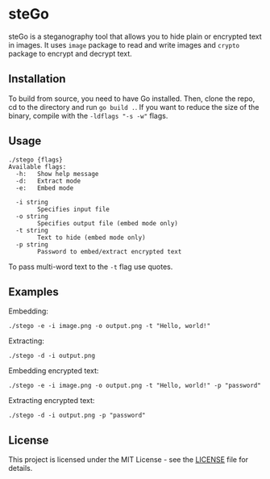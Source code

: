 # steGo

steGo is a steganography tool that allows you to hide plain or encrypted text in images. It uses `image` package to read and write images and `crypto` package to encrypt and decrypt text.

## Installation

To build from source, you need to have Go installed. Then, clone the repo, cd to the directory and run `go build .`.
If you want to reduce the size of the binary, compile with the `-ldflags "-s -w"` flags.

## Usage

```
./stego {flags}
Available flags:
  -h:   Show help message
  -d:   Extract mode
  -e:   Embed mode
  
  -i string
        Specifies input file
  -o string
        Specifies output file (embed mode only)
  -t string
        Text to hide (embed mode only)
  -p string
        Password to embed/extract encrypted text
```

To pass multi-word text to the `-t` flag use quotes.

## Examples

Embedding:
```
./stego -e -i image.png -o output.png -t "Hello, world!"
```

Extracting:
```
./stego -d -i output.png
```

Embedding encrypted text:
```
./stego -e -i image.png -o output.png -t "Hello, world!" -p "password"
```

Extracting encrypted text:
```
./stego -d -i output.png -p "password"
```

## License
This project is licensed under the MIT License - see the [LICENSE](LICENSE) file for details.
